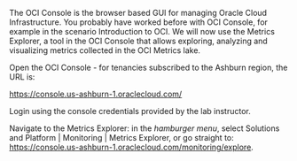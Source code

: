 The OCI Console is the browser based GUI for managing Oracle Cloud Infrastructure. You probably have worked before with OCI Console, for example in the scenario Introduction to OCI. We will now use the Metrics Explorer, a tool in the OCI Console that allows exploring, analyzing and visualizing metrics collected in the OCI Metrics lake.

Open the OCI Console - for tenancies subscribed to the Ashburn region, the URL is:

https://console.us-ashburn-1.oraclecloud.com/

Login using the console credentials provided by the lab instructor.

Navigate to the Metrics Explorer: in the *hamburger menu*, select Solutions and Platform | Monitoring | Metrics Explorer, or go straight to: https://console.us-ashburn-1.oraclecloud.com/monitoring/explore.

